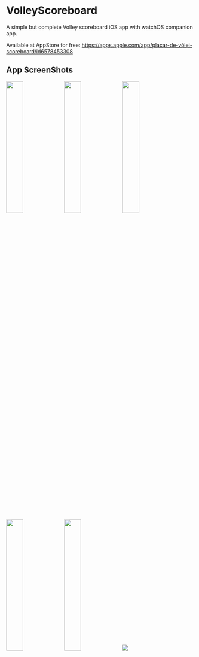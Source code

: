 # VolleyScoreboard
A simple but complete Volley scoreboard iOS app with watchOS companion app.

Available at AppStore for free: https://apps.apple.com/app/placar-de-vôlei-scoreboard/id6578453308

## App ScreenShots
<img src="https://github.com/user-attachments/assets/5a462666-6af7-4969-9d91-10a9ec1cf079" width=30%>
<img src="https://github.com/user-attachments/assets/21911f30-8f0c-4227-a830-cfe2f02fdf5d" width=30%>
<img src="https://github.com/user-attachments/assets/b90b140a-ec05-429c-abed-75945e0febdb" width=30%>
<img src="https://github.com/user-attachments/assets/53e64597-0db1-4928-b4b2-79bd8249aaf8" width=30%>
<img src="https://github.com/user-attachments/assets/e0c62229-e103-4192-a8d8-05f8552733a2" width=30%>
<img src="https://github.com/user-attachments/assets/f9186168-b261-4ff6-8abc-78532e1fe22d">
